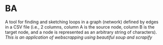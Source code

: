 # BA
A tool for finding and sketching loops in a graph (network) defined by edges in a CSV file (i.e., 2 columns, column A is the source node, column B is the target node, and a node is represented as an arbitrary string of characters).<br>
<i>This is an application of webscrapping using beautiful soup and scrapify</i>
